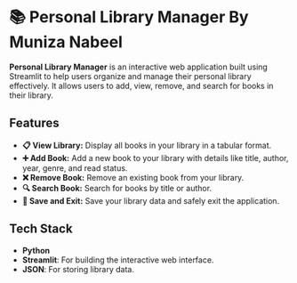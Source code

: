 # 📚 Personal Library Manager By Muniza Nabeel

**Personal Library Manager** is an interactive web application built using Streamlit to help users organize and manage their personal library effectively. It allows users to add, view, remove, and search for books in their library. 

## Features

- **📋 View Library:** Display all books in your library in a tabular format.
- **➕ Add Book:** Add a new book to your library with details like title, author, year, genre, and read status.
- **❌ Remove Book:** Remove an existing book from your library.
- **🔍 Search Book:** Search for books by title or author.
- **💾 Save and Exit:** Save your library data and safely exit the application.

## Tech Stack

- **Python**
- **Streamlit**: For building the interactive web interface.
- **JSON**: For storing library data.
